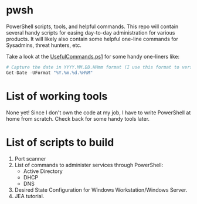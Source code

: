 # pwsh
PowerShell scripts, tools, and helpful commands.  This repo will contain several handy scripts for easing day-to-day administration for various products.  It will likely also contain some helpful one-line commands for Sysadmins, threat hunters, etc.

Take a look at the [UsefulCommands.ps1](https://github.com/Suriyawong/pwsh/blob/main/UsefulCommands.ps1) for some handy one-liners like:

```python
# Capture the date in YYYY.MM.DD.HHmm format (I use this format to version my scripts)
Get-Date -UFormat "%Y.%m.%d.%H%M"
```

# List of working tools
None yet!  Since I don't own the code at my job, I have to write PowerShell at home from scratch.  Check back for some handy tools later.

# List of scripts to build
1. Port scanner
2. List of commands to administer services through PowerShell:
    - Active Directory
    - DHCP
    - DNS
3. Desired State Configuration for Windows Workstation/Windows Server.
4. JEA tutorial.